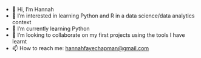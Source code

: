 - 👋 Hi, I’m Hannah
- 👀 I’m interested in learning Python and R in a data science/data analytics context
- 🌱 I’m currently learning Python 
- 💞️ I’m looking to collaborate on my first projects using the tools I have learnt
- 📫 How to reach me: hannahfayechapman@gmail.com

<!---
hannahfayechapman/hannahfayechapman is a ✨ special ✨ repository because its `README.md` (this file) appears on your GitHub profile.
You can click the Preview link to take a look at your changes.
--->
